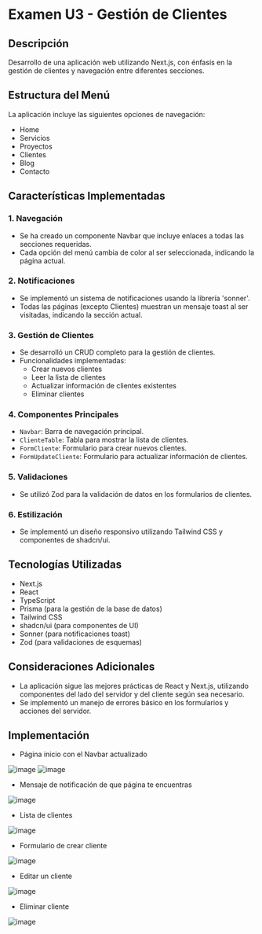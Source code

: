 # Examen U3 - Gestión de Clientes

## Descripción
Desarrollo de una aplicación web utilizando Next.js, con énfasis en la gestión de clientes y navegación entre diferentes secciones.

## Estructura del Menú
La aplicación incluye las siguientes opciones de navegación:
- Home
- Servicios
- Proyectos
- Clientes
- Blog
- Contacto

## Características Implementadas

### 1. Navegación
- Se ha creado un componente Navbar que incluye enlaces a todas las secciones requeridas.
- Cada opción del menú cambia de color al ser seleccionada, indicando la página actual.

### 2. Notificaciones
- Se implementó un sistema de notificaciones usando la librería 'sonner'.
- Todas las páginas (excepto Clientes) muestran un mensaje toast al ser visitadas, indicando la sección actual.

### 3. Gestión de Clientes
- Se desarrolló un CRUD completo para la gestión de clientes.
- Funcionalidades implementadas:
  - Crear nuevos clientes
  - Leer la lista de clientes
  - Actualizar información de clientes existentes
  - Eliminar clientes

### 4. Componentes Principales
- `Navbar`: Barra de navegación principal.
- `ClienteTable`: Tabla para mostrar la lista de clientes.
- `FormCliente`: Formulario para crear nuevos clientes.
- `FormUpdateCliente`: Formulario para actualizar información de clientes.

### 5. Validaciones
- Se utilizó Zod para la validación de datos en los formularios de clientes.

### 6. Estilización
- Se implementó un diseño responsivo utilizando Tailwind CSS y componentes de shadcn/ui.

## Tecnologías Utilizadas
- Next.js
- React
- TypeScript
- Prisma (para la gestión de la base de datos)
- Tailwind CSS
- shadcn/ui (para componentes de UI)
- Sonner (para notificaciones toast)
- Zod (para validaciones de esquemas)

## Consideraciones Adicionales
- La aplicación sigue las mejores prácticas de React y Next.js, utilizando componentes del lado del servidor y del cliente según sea necesario.
- Se implementó un manejo de errores básico en los formularios y acciones del servidor.

## Implementación
- Página inicio con el Navbar actualizado

![image](https://github.com/user-attachments/assets/a4771a31-c4b1-4160-91c9-8c9c46a9f3be)
![image](https://github.com/user-attachments/assets/5a81171a-e2c3-4821-857f-7acf2b079d3f)

- Mensaje de notificación de que página te encuentras

![image](https://github.com/user-attachments/assets/a5c5121f-f048-4bde-b92a-7de3ffa3b232)

- Lista de clientes

![image](https://github.com/user-attachments/assets/e3374133-e120-4329-addd-4b48fa25cb1f)

- Formulario de crear cliente

![image](https://github.com/user-attachments/assets/67c83066-2b8c-46e5-b894-ba19605729d9)

- Editar un cliente

![image](https://github.com/user-attachments/assets/a02e3259-0ea3-47a0-9a3c-8dccf9b5fce3)

- Eliminar cliente

![image](https://github.com/user-attachments/assets/950db982-b01e-4a53-af42-cf8b4dc23349)
